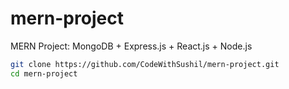 # mern-project

MERN Project: MongoDB + Express.js + React.js + Node.js

```bash
git clone https://github.com/CodeWithSushil/mern-project.git
cd mern-project
```
